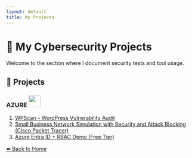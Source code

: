 ```yaml
---
layout: default
title: My Projects
---
```


# 💼 My Cybersecurity Projects

Welcome to the section where I document security tests and tool usage.

## 🔧 Projects

### AZURE <img src="./assets/icons/icons8-azure-48.png" width="32" />


1. [ WPScan – WordPress Vulnerability Audit](projects/wpscan.html)
2. [ Small Business Network Simulation with Security and Attack Blocking (Cisco Packet Tracer)](projects/CiscoPacketTracer.html)
3. [ Azure Entra ID + RBAC Demo (Free Tier)](projects/AzureEntraID+RBACDemo.html)


[⬅️ Back to Home](index.html)

